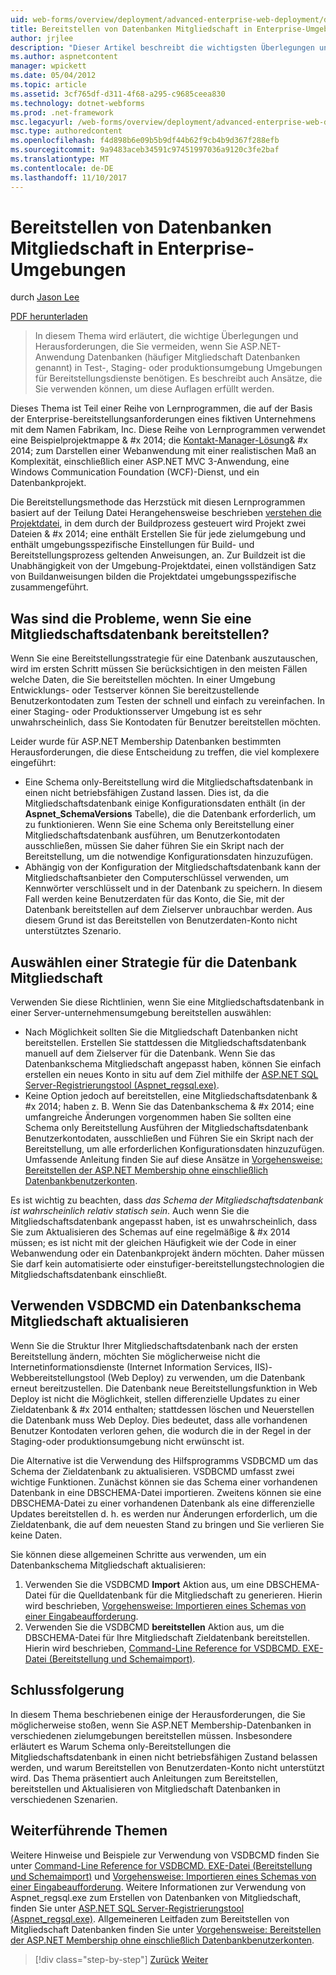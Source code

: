 ```yaml
---
uid: web-forms/overview/deployment/advanced-enterprise-web-deployment/deploying-membership-databases-to-enterprise-environments
title: Bereitstellen von Datenbanken Mitgliedschaft in Enterprise-Umgebungen | Microsoft Docs
author: jrjlee
description: "Dieser Artikel beschreibt die wichtigsten Überlegungen und Herausforderungen, die Sie benötigen, zu umgehen, wenn Sie ASP.NET Anwendung-Services-Datenbanken (üblicher... bereitstellen"
ms.author: aspnetcontent
manager: wpickett
ms.date: 05/04/2012
ms.topic: article
ms.assetid: 3cf765df-d311-4f68-a295-c9685ceea830
ms.technology: dotnet-webforms
ms.prod: .net-framework
msc.legacyurl: /web-forms/overview/deployment/advanced-enterprise-web-deployment/deploying-membership-databases-to-enterprise-environments
msc.type: authoredcontent
ms.openlocfilehash: f4d898b6e09b5b9df44b62f9cb4b9d367f288efb
ms.sourcegitcommit: 9a9483aceb34591c97451997036a9120c3fe2baf
ms.translationtype: MT
ms.contentlocale: de-DE
ms.lasthandoff: 11/10/2017
---
```

<a name="deploying-membership-databases-to-enterprise-environments"></a>Bereitstellen von Datenbanken Mitgliedschaft in Enterprise-Umgebungen
====================
durch [Jason Lee](https://github.com/jrjlee)

[PDF herunterladen](https://msdnshared.blob.core.windows.net/media/MSDNBlogsFS/prod.evol.blogs.msdn.com/CommunityServer.Blogs.Components.WeblogFiles/00/00/00/63/56/8130.DeployingWebAppsInEnterpriseScenarios.pdf)

> In diesem Thema wird erläutert, die wichtige Überlegungen und Herausforderungen, die Sie vermeiden, wenn Sie ASP.NET-Anwendung Datenbanken (häufiger Mitgliedschaft Datenbanken genannt) in Test-, Staging- oder produktionsumgebung Umgebungen für Bereitstellungsdienste benötigen. Es beschreibt auch Ansätze, die Sie verwenden können, um diese Auflagen erfüllt werden.


Dieses Thema ist Teil einer Reihe von Lernprogrammen, die auf der Basis der Enterprise-bereitstellungsanforderungen eines fiktiven Unternehmens mit dem Namen Fabrikam, Inc. Diese Reihe von Lernprogrammen verwendet eine Beispielprojektmappe & #x 2014; die [Kontakt-Manager-Lösung](../web-deployment-in-the-enterprise/the-contact-manager-solution.md)& #x 2014; zum Darstellen einer Webanwendung mit einer realistischen Maß an Komplexität, einschließlich einer ASP.NET MVC 3-Anwendung, eine Windows Communication Foundation (WCF)-Dienst, und ein Datenbankprojekt.

Die Bereitstellungsmethode das Herzstück mit diesen Lernprogrammen basiert auf der Teilung Datei Herangehensweise beschrieben [verstehen die Projektdatei](../web-deployment-in-the-enterprise/understanding-the-project-file.md), in dem durch der Buildprozess gesteuert wird Projekt zwei Dateien & #x 2014; eine enthält Erstellen Sie für jede zielumgebung und enthält umgebungsspezifische Einstellungen für Build- und Bereitstellungsprozess geltenden Anweisungen, an. Zur Buildzeit ist die Unabhängigkeit von der Umgebung-Projektdatei, einen vollständigen Satz von Buildanweisungen bilden die Projektdatei umgebungsspezifische zusammengeführt.

## <a name="what-are-the-issues-when-you-deploy-a-membership-database"></a>Was sind die Probleme, wenn Sie eine Mitgliedschaftsdatenbank bereitstellen?

Wenn Sie eine Bereitstellungsstrategie für eine Datenbank auszutauschen, wird im ersten Schritt müssen Sie berücksichtigen in den meisten Fällen welche Daten, die Sie bereitstellen möchten. In einer Umgebung Entwicklungs- oder Testserver können Sie bereitzustellende Benutzerkontodaten zum Testen der schnell und einfach zu vereinfachen. In einer Staging- oder Produktionsserver Umgebung ist es sehr unwahrscheinlich, dass Sie Kontodaten für Benutzer bereitstellen möchten.

Leider wurde für ASP.NET Membership Datenbanken bestimmten Herausforderungen, die diese Entscheidung zu treffen, die viel komplexere eingeführt:

- Eine Schema only-Bereitstellung wird die Mitgliedschaftsdatenbank in einen nicht betriebsfähigen Zustand lassen. Dies ist, da die Mitgliedschaftsdatenbank einige Konfigurationsdaten enthält (in der **Aspnet\_SchemaVersions** Tabelle), die die Datenbank erforderlich, um zu funktionieren. Wenn Sie eine Schema only Bereitstellung einer Mitgliedschaftsdatenbank ausführen, um Benutzerkontodaten ausschließen, müssen Sie daher führen Sie ein Skript nach der Bereitstellung, um die notwendige Konfigurationsdaten hinzuzufügen.
- Abhängig von der Konfiguration der Mitgliedschaftsdatenbank kann der Mitgliedschaftsanbieter den Computerschlüssel verwenden, um Kennwörter verschlüsselt und in der Datenbank zu speichern. In diesem Fall werden keine Benutzerdaten für das Konto, die Sie, mit der Datenbank bereitstellen auf dem Zielserver unbrauchbar werden. Aus diesem Grund ist das Bereitstellen von Benutzerdaten-Konto nicht unterstütztes Szenario.

## <a name="choosing-a-membership-database-strategy"></a>Auswählen einer Strategie für die Datenbank Mitgliedschaft

Verwenden Sie diese Richtlinien, wenn Sie eine Mitgliedschaftsdatenbank in einer Server-unternehmensumgebung bereitstellen auswählen:

- Nach Möglichkeit sollten Sie die Mitgliedschaft Datenbanken nicht bereitstellen. Erstellen Sie stattdessen die Mitgliedschaftsdatenbank manuell auf dem Zielserver für die Datenbank. Wenn Sie das Datenbankschema Mitgliedschaft angepasst haben, können Sie einfach erstellen ein neues Konto in situ auf dem Ziel mithilfe der [ASP.NET SQL Server-Registrierungstool (Aspnet\_regsql.exe)](https://msdn.microsoft.com/en-us/library/ms229862(v=vs.100).aspx).
- Keine Option jedoch auf bereitstellen, eine Mitgliedschaftsdatenbank & #x 2014; haben z. B. Wenn Sie das Datenbankschema & #x 2014; eine umfangreiche Änderungen vorgenommen haben Sie sollten eine Schema only Bereitstellung Ausführen der Mitgliedschaftsdatenbank Benutzerkontodaten, ausschließen und Führen Sie ein Skript nach der Bereitstellung, um alle erforderlichen Konfigurationsdaten hinzuzufügen. Umfassende Anleitung finden Sie auf diese Ansätze in [Vorgehensweise: Bereitstellen der ASP.NET Membership ohne einschließlich Datenbankbenutzerkonten](https://msdn.microsoft.com/en-us/library/ff361972(v=vs.100).aspx).

Es ist wichtig zu beachten, dass *das Schema der Mitgliedschaftsdatenbank ist wahrscheinlich relativ statisch sein*. Auch wenn Sie die Mitgliedschaftsdatenbank angepasst haben, ist es unwahrscheinlich, dass Sie zum Aktualisieren des Schemas auf eine regelmäßige & #x 2014 müssen; es ist nicht mit der gleichen Häufigkeit wie der Code in einer Webanwendung oder ein Datenbankprojekt ändern möchten. Daher müssen Sie darf kein automatisierte oder einstufiger-bereitstellungstechnologien die Mitgliedschaftsdatenbank einschließt.

## <a name="using-vsdbcmd-to-update-a-membership-database-schema"></a>Verwenden VSDBCMD ein Datenbankschema Mitgliedschaft aktualisieren

Wenn Sie die Struktur Ihrer Mitgliedschaftsdatenbank nach der ersten Bereitstellung ändern, möchten Sie möglicherweise nicht die Internetinformationsdienste (Internet Information Services, IIS)-Webbereitstellungstool (Web Deploy) zu verwenden, um die Datenbank erneut bereitzustellen. Die Datenbank neue Bereitstellungsfunktion in Web Deploy ist nicht die Möglichkeit, stellen differenzielle Updates zu einer Zieldatenbank & #x 2014 enthalten; stattdessen löschen und Neuerstellen die Datenbank muss Web Deploy. Dies bedeutet, dass alle vorhandenen Benutzer Kontodaten verloren gehen, die wodurch die in der Regel in der Staging-oder produktionsumgebung nicht erwünscht ist.

Die Alternative ist die Verwendung des Hilfsprogramms VSDBCMD um das Schema der Zieldatenbank zu aktualisieren. VSDBCMD umfasst zwei wichtige Funktionen. Zunächst können sie das Schema einer vorhandenen Datenbank in eine DBSCHEMA-Datei importieren. Zweitens können sie eine DBSCHEMA-Datei zu einer vorhandenen Datenbank als eine differenzielle Updates bereitstellen d. h. es werden nur Änderungen erforderlich, um die Zieldatenbank, die auf dem neuesten Stand zu bringen und Sie verlieren Sie keine Daten.

Sie können diese allgemeinen Schritte aus verwenden, um ein Datenbankschema Mitgliedschaft aktualisieren:

1. Verwenden Sie die VSDBCMD **Import** Aktion aus, um eine DBSCHEMA-Datei für die Quelldatenbank für die Mitgliedschaft zu generieren. Hierin wird beschrieben, [Vorgehensweise: Importieren eines Schemas von einer Eingabeaufforderung](https://msdn.microsoft.com/en-us/library/dd172135.aspx).
2. Verwenden Sie die VSDBCMD **bereitstellen** Aktion aus, um die DBSCHEMA-Datei für Ihre Mitgliedschaft Zieldatenbank bereitstellen. Hierin wird beschrieben, [Command-Line Reference for VSDBCMD. EXE-Datei (Bereitstellung und Schemaimport)](https://msdn.microsoft.com/en-us/library/dd193283.aspx).

## <a name="conclusion"></a>Schlussfolgerung

In diesem Thema beschriebenen einige der Herausforderungen, die Sie möglicherweise stoßen, wenn Sie ASP.NET Membership-Datenbanken in verschiedenen zielumgebungen bereitstellen müssen. Insbesondere erläutert es Warum Schema only-Bereitstellungen die Mitgliedschaftsdatenbank in einen nicht betriebsfähigen Zustand belassen werden, und warum Bereitstellen von Benutzerdaten-Konto nicht unterstützt wird. Das Thema präsentiert auch Anleitungen zum Bereitstellen, bereitstellen und Aktualisieren von Mitgliedschaft Datenbanken in verschiedenen Szenarien.

## <a name="further-reading"></a>Weiterführende Themen

Weitere Hinweise und Beispiele zur Verwendung von VSDBCMD finden Sie unter [Command-Line Reference for VSDBCMD. EXE-Datei (Bereitstellung und Schemaimport)](https://msdn.microsoft.com/en-us/library/dd193283.aspx) und [Vorgehensweise: Importieren eines Schemas von einer Eingabeaufforderung](https://msdn.microsoft.com/en-us/library/dd172135.aspx). Weitere Informationen zur Verwendung von Aspnet\_regsql.exe zum Erstellen von Datenbanken von Mitgliedschaft, finden Sie unter [ASP.NET SQL Server-Registrierungstool (Aspnet\_regsql.exe)](https://msdn.microsoft.com/en-us/library/ms229862(v=vs.100).aspx). Allgemeineren Leitfaden zum Bereitstellen von Mitgliedschaft Datenbanken finden Sie unter [Vorgehensweise: Bereitstellen der ASP.NET Membership ohne einschließlich Datenbankbenutzerkonten](https://msdn.microsoft.com/en-us/library/ff361972(v=vs.100).aspx).

>[!div class="step-by-step"]
[Zurück](deploying-database-role-memberships-to-test-environments.md)
[Weiter](excluding-files-and-folders-from-deployment.md)
